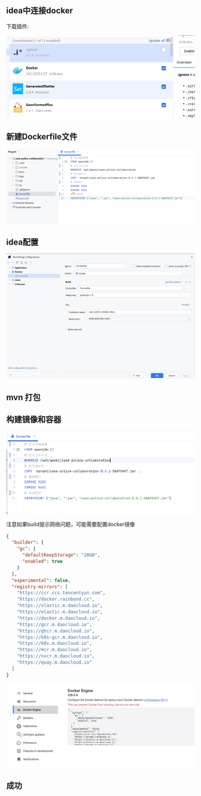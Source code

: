 ## idea中连接docker

 下载插件:


![](/img/idea-docker-plugin.png)



## 新建Dockerfile文件


![](/img/Dockerfile.png)

## idea配置

![](/img/idea-docker-config.png)

## mvn 打包

## 构建镜像和容器

![](/img/idea-build-docker.png)

注意如果build提示网络问题，可能需要配置docker镜像



```json
{
  "builder": {
    "gc": {
      "defaultKeepStorage": "20GB",
      "enabled": true
    }
  },
  "experimental": false,
  "registry-mirrors": [
    "https://ccr.ccs.tencentyun.com",
    "https://docker.rainbond.cc",
    "https://elastic.m.daocloud.io",
    "https://elastic.m.daocloud.io",
    "https://docker.m.daocloud.io",
    "https://gcr.m.daocloud.io",
    "https://ghcr.m.daocloud.io",
    "https://k8s-gcr.m.daocloud.io",
    "https://k8s.m.daocloud.io",
    "https://mcr.m.daocloud.io",
    "https://nvcr.m.daocloud.io",
    "https://quay.m.daocloud.io"
  ]
}
```

![](/img/docker-mirrors.png)

## 成功
